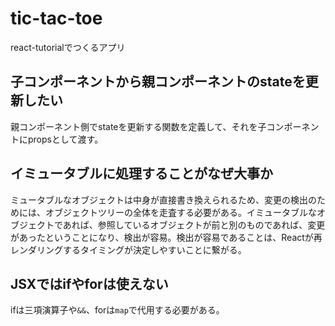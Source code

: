 # tic-tac-toe

react-tutorialでつくるアプリ

## 子コンポーネントから親コンポーネントのstateを更新したい
親コンポーネント側でstateを更新する関数を定義して、それを子コンポーネントにpropsとして渡す。

## イミュータブルに処理することがなぜ大事か
ミュータブルなオブジェクトは中身が直接書き換えられるため、変更の検出のためには、オブジェクトツリーの全体を走査する必要がある。イミュータブルなオブジェクトであれば、参照しているオブジェクトが前と別のものであれば、変更があったということになり、検出が容易。検出が容易であることは、Reactが再レンダリングするタイミングが決定しやすいことに繋がる。

## JSXではifやforは使えない
ifは三項演算子や`&&`、forは`map`で代用する必要がある。

